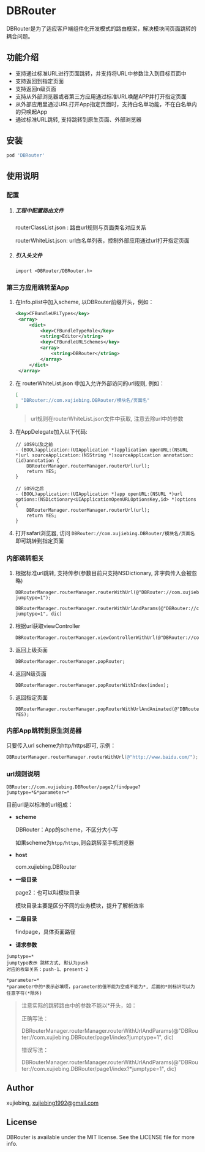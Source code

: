 # DBRouter

DBRouter是为了适应客户端组件化开发模式的路由框架，解决模块间页面跳转的耦合问题。

## 功能介绍

- 支持通过标准URL进行页面跳转，并支持将URL中参数注入到目标页面中
- 支持返回到指定页面
- 支持返回n级页面
- 支持从外部浏览器或者第三方应用通过标准URL唤醒APP并打开指定页面
- 从外部应用里通过URL打开App指定页面时，支持白名单功能，不在白名单内的只唤起App
- 通过标准URL跳转, 支持跳转到原生页面、外部浏览器

## 安装

```ruby
pod 'DBRouter'
```

## 使用说明

### 配置

1. ##### 工程中配置路由文件

   routerClassList.json : 路由url规则与页面类名对应关系

   routerWhiteList.json: url白名单列表，控制外部应用通过url打开指定页面

2. ##### 引入头文件

   ```
   import <DBRouter/DBRouter.h>
   ```

### 第三方应用跳转至App

1. 在Info.plist中加入scheme, 以DBRouter前缀开头，例如：

   ```xml
   <key>CFBundleURLTypes</key>
   	<array>
   		<dict>
   			<key>CFBundleTypeRole</key>
   			<string>Editor</string>
   			<key>CFBundleURLSchemes</key>
   			<array>
   				<string>DBRouter</string>
   			</array>
   		</dict>
   	</array>
   ```

2. 在 routerWhiteList.json 中加入允许外部访问的url规则,  例如：

   ```json
   [
     "DBRouter://com.xujiebing.DBRouter/模块名/页面名"
   ]
   ```

   > url规则在routerWhiteList.json文件中获取, 注意去除url中的参数

3. 在AppDelegate加入以下代码:

   ```
   // iOS9以及之前
   - (BOOL)application:(UIApplication *)application openURL:(NSURL *)url sourceApplication:(NSString *)sourceApplication annotation:(id)annotation {
       DBRouterManager.routerManager.routerUrl(url);
       return YES;
   }
   
   // iOS9之后
   - (BOOL)application:(UIApplication *)app openURL:(NSURL *)url options:(NSDictionary<UIApplicationOpenURLOptionsKey,id> *)options {
       DBRouterManager.routerManager.routerUrl(url);
       return YES;
   }
   ```

   

4. 打开safari浏览器, 访问 `DBRouter://com.xujiebing.DBRouter/模块名/页面名` 即可跳转到指定页面

### 内部跳转相关

   1. 根据标准url跳转, 支持传参(参数目前只支持NSDictionary, 非字典传入会被忽略)

      ```
      DBRouterManager.routerManager.routerWithUrl(@"DBRouter://com.xujiebing.DBRouter/page1/index?jumptype=1");
      
      DBRouterManager.routerManager.routerWithUrlAndParams(@"DBRouter://com.xujiebing.DBRouter/page1/index?jumptype=1", dic)
      ```

   2. 根据url获取viewController

      ```
      DBRouterManager.routerManager.viewControllerWithUrl(@"DBRouter://com.xujiebing.DBRouter/page2/findpage");
      ```

   3. 返回上级页面

      ```
      DBRouterManager.routerManager.popRouter;
      ```

4. 返回N级页面

      ```
   DBRouterManager.routerManager.popRouterWithIndex(index);
   ```

5. 返回指定页面

      ```
      DBRouterManager.routerManager.popRouterWithUrlAndAnimated(@"DBRouter://com.xujiebing.DBRouter/page2/findpage", YES); 
      ```


### 内部App跳转到原生浏览器

只要传入url scheme为http/https即可, 示例：

   ```objective-c
DBRouterManager.routerManager.routerWithUrl(@"http://www.baidu.com/");
   ```

### url规则说明

```
DBRouter://com.xujiebing.DBRouter/page2/findpage?jumptype=*&*parameter=*
```

目前url是以标准的url组成：

* **scheme**

  DBRouter：App的scheme，不区分大小写

  如果scheme为`htpp/https`,则会跳转至手机浏览器

* **host**

  com.xujiebing.DBRouter

* **一级目录**

  page2：也可以叫模块目录

  模块目录主要是区分不同的业务模块，提升了解析效率

* **二级目录**

  findpage，具体页面路径

* **请求参数**

```
jumptype=*
jumptype表示 跳转方式, 默认为push
对应的枚举关系：push-1、present-2

*parameter=*
*parameter中的*表示必填项，parameter的值不能为空或不能为*, 后面的*则标识可以为任意字符(*除外)
```

> 注意实际的跳转路由中的参数不能以*开头，如：
>
> 正确写法：
>
> DBRouterManager.routerManager.routerWithUrlAndParams(@"DBRouter://com.xujiebing.DBRouter/page1/index?jumptype=1", dic)
>
> 错误写法：
>
> DBRouterManager.routerManager.routerWithUrlAndParams(@"DBRouter://com.xujiebing.DBRouter/page1/index?*jumptype=1", dic)

## Author

xujiebing, xujiebing1992@gmail.com

## License

DBRouter is available under the MIT license. See the LICENSE file for more info.


